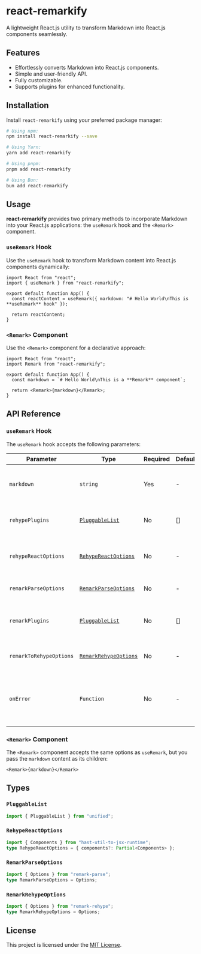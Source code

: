 # react-remarkify

A lightweight React.js utility to transform Markdown into React.js components seamlessly.

## Features

- Effortlessly converts Markdown into React.js components.
- Simple and user-friendly API.
- Fully customizable.
- Supports plugins for enhanced functionality.

## Installation

Install `react-remarkify` using your preferred package manager:

```bash
# Using npm:
npm install react-remarkify --save

# Using Yarn:
yarn add react-remarkify

# Using pnpm:
pnpm add react-remarkify

# Using Bun:
bun add react-remarkify
```

## Usage

**react-remarkify** provides two primary methods to incorporate Markdown into your React.js applications: the `useRemark` hook and the `<Remark>` component.

### `useRemark` Hook

Use the `useRemark` hook to transform Markdown content into React.js components dynamically:

```tsx
import React from "react";
import { useRemark } from "react-remarkify";

export default function App() {
  const reactContent = useRemark({ markdown: "# Hello World\nThis is **useRemark** hook" });

  return reactContent;
}
```

### `<Remark>` Component

Use the `<Remark>` component for a declarative approach:

```tsx
import React from "react";
import Remark from "react-remarkify";

export default function App() {
  const markdown = `# Hello World\nThis is a **Remark** component`;

  return <Remark>{markdown}</Remark>;
}
```

## API Reference

### `useRemark` Hook

The `useRemark` hook accepts the following parameters:

| Parameter               | Type                                          | Required | Default | Description                                                                |
| ----------------------- | --------------------------------------------- | -------- | ------- | -------------------------------------------------------------------------- |
| `markdown`              | `string`                                      | Yes      | -       | The Markdown content to be converted into React.js components.             |
| `rehypePlugins`         | [`PluggableList`](#pluggablelist)             | No       | []      | Plugins for `rehype` to extend functionality.                              |
| `rehypeReactOptions`    | [`RehypeReactOptions`](#rehypereactoptions)   | No       | -       | Options for customizing the generated React.js components.                 |
| `remarkParseOptions`    | [`RemarkParseOptions`](#remarkparseoptions)   | No       | -       | Parsing options for `remark`.                                              |
| `remarkPlugins`         | [`PluggableList`](#pluggablelist)             | No       | []      | Plugins for `remark` to enhance Markdown processing.                       |
| `remarkToRehypeOptions` | [`RemarkRehypeOptions`](#remarkrehypeoptions) | No       | -       | Options for the `remark` to `rehype` transformation.                       |
| `onError`               | `Function`                                    | No       | -       | Callback to handle errors during the Markdown-to-React conversion process. |

### `<Remark>` Component

The `<Remark>` component accepts the same options as `useRemark`, but you pass the `markdown` content as its children:

```tsx
<Remark>{markdown}</Remark>
```

## Types

### `PluggableList`

```typescript
import { PluggableList } from "unified";
```

### `RehypeReactOptions`

```typescript
import { Components } from "hast-util-to-jsx-runtime";
type RehypeReactOptions = { components?: Partial<Components> };
```

### `RemarkParseOptions`

```typescript
import { Options } from "remark-parse";
type RemarkParseOptions = Options;
```

### `RemarkRehypeOptions`

```typescript
import { Options } from "remark-rehype";
type RemarkRehypeOptions = Options;
```

## License

This project is licensed under the [MIT License](LICENSE).

